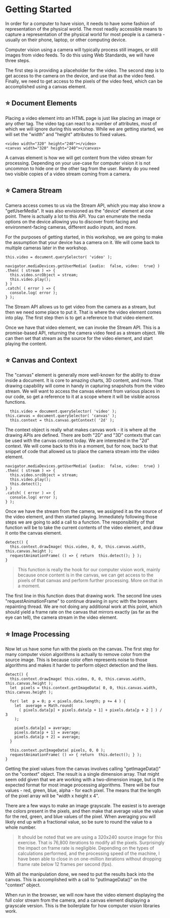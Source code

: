 ﻿# Getting Started

In order for a computer to have vision, it needs to have some fashion of representation of the physical world. The most readily accessible means to capture a representation of the physical world for most people is a camera - usually on their phone, laptop, or other computing device.

Computer vision using a camera will typically process still images, or still images from video feeds. To do this using Web Standards, we will have three steps. 

The first step is providing a placeholder for the video. The second step is to get access to the camera on the device, and use that as the video feed. Finally, we need to get access to the pixels of the video feed, which can be accomplished using a canvas element.

## :star: Document Elements

Placing a video element into an HTML page is just like placing an image or any other tag. The video tag can react to a number of attributes, most of which we will ignore during this workshop. While we are getting started, we will set the "width" and "height" attributes to fixed values.

    <video width="320" height="240"></video>
    <canvas width="320" height="240"></canvas>

A canvas element is how we will get content from the video stream for processing. Depending on your use-case for computer vision it is not uncommon to hide one or the other tag from the user. Rarely do you need two visible copies of a video stream coming from a camera.

## :star: Camera Stream

Camera access comes to us via the Stream API, which you may also know a "getUserMedia". It was also envisioned as the "device" element at one point. There is actually a lot to this API. You can enumerate the media options on the device allowing you to discover front-facing and environment-facing cameras, different audio inputs, and more.

For the purposes of getting started, in this workshop, we are going to make the assumption that your device has a camera on it. We will come back to multiple cameras later in the workshop.

    this.video = document.querySelector( 'video' );
    
    navigator.mediaDevices.getUserMedia( {audio:  false, video:  true} )
    .then( ( stream ) => {
      this.video.srcObject = stream;
      this.video.play();
    } )
    .catch( ( error ) => {
      console.log( error );
    } );

The Stream API allows us to get video from the camera as a stream, but then we need some place to put it. That is where the video element comes into play. The first step then is to get a reference to that video element.

Once we have that video element, we can invoke the Stream API. This is a promise-based API, returning the camera video feed as a stream object. We can then set that stream as the source for the video element, and start playing the content.

## :star: Canvas and Context

The "canvas" element is generally more well-known for the ability to draw inside a document. It is core to amazing charts, 3D content, and more. That drawing capability will come in handy in capturing snapshots from the video stream. We will want to access the canvas element from various places in our code, so get a reference to it at a scope where it will be visible across functions.

	  this.video = document.querySelector( 'video' );
  	this.canvas = document.querySelector( 'canvas' );
	  this.context = this.canvas.getContext( '2d' );
	
The context object is really what makes canvas work - it is where all the drawing APIs are defined. There are both "2D" and "3D" contexts that can be used with the canvas context today. We are interested in the "2d" context. We will come back to this in a moment, but for now, back to that snippet of code that allowed us to place the camera stream into the video element.

    navigator.mediaDevices.getUserMedia( {audio:  false, video:  true} )
    .then( ( stream ) => {
      this.video.srcObject = stream;
      this.video.play();
      this.detect();
    } )
    .catch( ( error ) => {
      console.log( error );
    } );

Once we have the stream from the camera, we assigned it as the source of the video element, and then started playing. Immediately following those steps we are going to add a call to a function. The responsibility of that function will be to take the current contents of the video element, and draw it onto the canvas element.

    detect() {
      this.context.drawImage( this.video, 0, 0, this.canvas.width, this.canvas.height );
      requestAnimationFrame( () => { return  this.detect(); } );
    }

> This function is really the hook for our computer vision work, mainly because once content is in the canvas, we can get access to the pixels of that canvas and perform further processing. More on that in a moment.

The first line in this function does that drawing work. The second line uses "requestAnimationFrame" to continue drawing in sync with the browsers repainting thread. We are not doing any additional work at this point, which should yield a frame rate on the canvas that mirrors exactly (as far as the eye can tell), the camera stream in the video element.

## :star: Image Processing

Now let us have some fun with the pixels on the canvas. The first step for many computer vision algorithms is actually to remove color from the source image. This is because color often represents noise to those algorithms and makes it harder to perform object detection and the likes. 

    detect() {
      this.context.drawImage( this.video, 0, 0, this.canvas.width, this.canvas.height );
      let  pixels = this.context.getImageData( 0, 0, this.canvas.width, this.canvas.height );
      
      for( let  p = 0; p < pixels.data.length; p += 4 ) {
        let  average = Math.round( 
          ( pixels.data[p] + pixels.data[p + 1] + pixels.data[p + 2 ] ) / 3 
        );
        
        pixels.data[p] = average;
        pixels.data[p + 1] = average;
        pixels.data[p + 2] = average;
      }
      
      this.context.putImageData( pixels, 0, 0 );
      requestAnimationFrame( () => { return  this.detect(); } );
    }

Getting the pixel values from the canvas involves calling "getImageData()" on the "context" object. The result is a single dimension array. That might seem odd given that we are working with a two-dimension image, but is the expected format for most image processing algorithms. There will be four values - red, green, blue, alpha - for each pixel. The means that the length of the pixel array will be "width x height x 4".

There are a few ways to make an image grayscale. The easiest is to average the colors present in the pixels, and then make that average value the value for the red, green, and blue values of the pixel. When averaging you will likely end up with a fractional value, so be sure to round the value to a whole number.

> It should be noted that we are using a 320x240 source image for this exercise. That is 76,800 iterations to modify all the pixels. Surprisingly the impact on frame rate is negligible. Depending on the types of calculations performed, and the processing speed of the machine, I have been able to close in on one-million iterations without dropping frame rate below 12 frames per second (fps).

With all the manipulation done, we need to put the results back into the canvas. This is accomplished with a call to "putImageData()" on the "context" object.

When run in the browser, we will now have the video element displaying the full color stream from the camera, and a canvas element displaying a grayscale version. This is the boilerplate for how computer vision libraries work.

